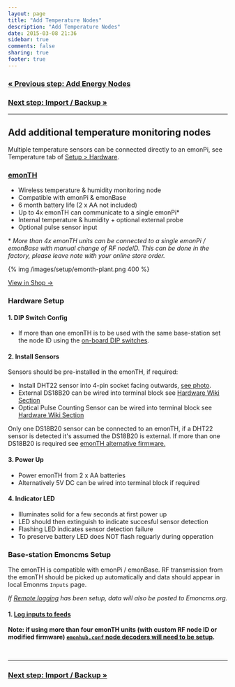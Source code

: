 ```yaml
---
layout: page
title: "Add Temperature Nodes"
description: "Add Temperature Nodes"
date: 2015-03-08 21:36
sidebar: true
comments: false
sharing: true
footer: true
---
```


### [&laquo; Previous step: Add Energy Nodes](/setup/emontx/)

### [Next step: Import / Backup &raquo;](/setup/import/)

***

## Add additional temperature monitoring nodes

Multiple temperature sensors can be connected directly to an emonPi, see Temperature tab of [Setup > Hardware](/setup/hardware).

### [emonTH](http://shop.openenergymonitor.com/emonth-433mhz-temperature-humidity-node/)

- Wireless temperature & humidity monitoring node
- Compatible with emonPi & emonBase
- 6 month battery life (2 x AA not included)
- Up to 4x emonTH can communicate to a single emonPi*
- Internal temperature & humidity + optional external probe
- Optional pulse sensor input



\* *More than 4x emonTH units can be connected to a single emonPi / emonBase with manual change of RF nodeID. This can be done in the factory, please leave note with your online store order.*

{% img /images/setup/emonth-plant.png 400 %}

<a class="btn pull-right" href="http://shop.openenergymonitor.com/emontx-v3-electricity-monitoring-transmitter-unit-433mhz/">View in Shop &rarr; </a>

### Hardware Setup

#### 1. DIP Switch Config

- If more than one emonTH is to be used with the same base-station set the node ID using the [on-board DIP switches](https://wiki.openenergymonitor.org/index.php/EmonTH_V1.5#DIP_Switch_node_ID).

#### 2. Install Sensors

Sensors should be pre-installed in the emonTH, if required:

- Install DHT22 sensor into 4-pin socket facing outwards, [see photo](http://shop.openenergymonitor.com/emonth-433mhz-temperature-humidity-node/).
- External DS18B20 can be wired into terminal block see [Hardware Wiki Section](https://wiki.openenergymonitor.org/index.php/EmonTH_V1.5#External_DS18B20_Temperature_Sensor_Connections)
- Optical Pulse Counting Sensor can be wired into terminal block see [Hardware Wiki Section](https://wiki.openenergymonitor.org/index.php/EmonTH_V1.5#Pulse_Sensor_Connection)

<p class="note">
Only one DS18B20 sensor can be connected to an emonTH, if a DHT22 sensor is detected it's assumed the DS18B20 is external. If more than one DS18B20 is required see <a href="https://github.com/openenergymonitor/emonth">emonTH alternative firmware.</a></p>

#### 3. Power Up
- Power emonTH from 2 x AA batteries
- Alternatively 5V DC can be wired into terminal block if required

#### 4. Indicator LED
  - Illuminates solid for a few seconds at first power up
  - LED should then extinguish to indicate succesful sensor detection
  - Flashing LED indicates sensor detection failure
  - To preserve battery LED does NOT flash reguarly during opperation

### Base-station Emoncms Setup

The emonTH is compatible with emonPi / emonBase. RF transmission from the emonTH should be picked up automatically and data should appear in local Emonms `Inputs` page.

*If [Remote logging](/setup/remote) has been setup, data will also be posted to Emoncms.org.*

#### 1. [Log inputs to feeds](/setup/local/)

**Note: if using more than four emonTH units (with custom RF node ID or modified firmware) [`emonhub.conf` node decoders will need to be setup](https://github.com/openenergymonitor/emonhub/blob/emon-pi/configuration.md).**
  
<br>

***

### [Next step: Import / Backup &raquo;](/setup/import/)
